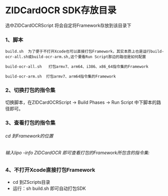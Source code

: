 # ZIDCardOCR SDK存放目录
选中ZIDCardOCRScript 将会自定将Framework存放到该目录下

### 1、脚本

```
build.sh  为了便于不打开Xcode也可以直接打包Framework，其实本质上也是运行build-ocr-all.sh或build-ocr-arm.sh,这个要看Run Script那边的路径是如何配置
```

```
build-ocr-all.sh   打包armv7、arm64、i386、x86_64指令集的Framework
```

```
build-ocr-arm.sh  打包armv7、arm64指令集的Framework
```

### 2、切换打包的指令集
切换脚本，在ZIDCardOCRScript -> Build Phases -> Run Script 中下脚本的路径即可。

### 3、查看打包的指令集

###### cd 到Framework的位置

###### 输入lipo -info ZIDCardOCR 即可查看打包的Framework所包含的指令集:

### 4、不打开Xcode直接打包Framework

* cd 到ZScripts目录
* 运行：sh build.sh 即可自动打包SDK
